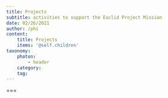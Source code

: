 ```yaml
---
title: Projects
subtitle: activities to support the Euclid Project Mission
date: 02/26/2021
author: /phi
content:
    title: Projects
    items: '@self.children'
taxonomy:
    photon:
        - header
    category: 
    tag: 
---
```




===


